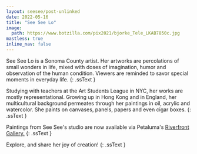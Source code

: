 ```yaml
---
layout: seesee/post-unlinked
date: 2022-05-16
title: "See See Lo"
image:
  path: https://www.botzilla.com/pix2021/bjorke_Tele_LKAB7850c.jpg
mastless: true
inline_nav: false
---
```


<!-- from See See:
Artist’s Statement 

Art. Is. Life. Is. Life

I believe that everything we do in life is art. The way we talk, what food we cook and the presentation, how we love… and of course how we release our creative energies. 

Through my work, I share things that I’m passionate about: nature, food, how to make the world a better place… I love to make art that makes people pause, contemplate, and have a little dialogue with.

-->

See See Lo is a Sonoma County artist.  Her artworks are percolations of small wonders in life, mixed with doses of imagination, humor and observation of the human condition. Viewers are reminded to savor special moments in everyday life.
{: .ssText }

Studying with teachers at the Art Students League in NYC, her works are mostly representational. Growing up in Hong Kong and in England, her multicultural background permeates through her paintings in oil, acrylic and watercolor. She paints on canvases, panels, papers and even cigar boxes.
{: .ssText }

Paintings from See See's studio are now available via Petaluma's <a href="https://www.riverfrontartgallery.com/">Riverfront Gallery.</a>
{: .ssText }

Explore, and share her joy of creation!
{: .ssText }
